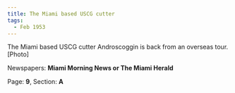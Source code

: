 ```yaml
---  
title: The Miami based USCG cutter  
tags:  
  - Feb 1953  
---  
```

  
The Miami based USCG cutter Androscoggin is back from an overseas tour. [Photo]  
  
Newspapers: **Miami Morning News or The Miami Herald**  
  
Page: **9**, Section: **A** 
